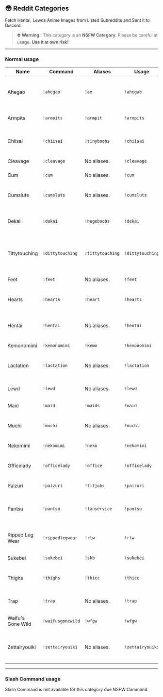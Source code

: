 ## 😳 Reddit Categories

Fetch Hentai, Lewds Anime Images from Listed Subreddits and Sent it to Discord.

> ⛔ **Warning** : This category is an **NSFW Category**. Please be careful at usage. **Use it at own risk!**

---

### Normal usage

| Name              | Command           | Aliases          | Usage            | Description                                               |
| ----------------- | ----------------- | ---------------- | ---------------- | --------------------------------------------------------- |
| Ahegao            | `!ahegao`         | `!ao`            | `!ahegao`        | Hentai where the woman is "fucked silly".                 |
| Armpits           | `!armpits`        | `!armpit`        | `!armpits`       | Armpits of cute anime girls.                              |
| Chiisai           | `!chiisai`        | `!tinyboobs`     | `!chiisai`       | Subreddit dedicated to tiny boobs.                        |
| Cleavage          | `!cleavage`       | No aliases.      | `!cleavage`      | Juicy cleavage.                                           |
| Cum               | `!cum`            | No aliases.      | `!cum`           | Cum. Lots of it.                                          |
| Cumsluts          | `!cumsluts`       | No aliases.      | `!cumsluts`      | Girls who love being covered in cum.                      |
| Dekai             | `!dekai`          | `!hugeboobs`     | `!dekai`         | Subreddit dedicated to huge boobs.                        |
| Tittytouching     | `!dittytouching`  | `!tittytouching` | `!dittytouching` | For drawn titties touching other drawn titties.           |
| Feet              | `!feet`           | No aliases.      | `!feet`          | Juicy anime girls feet.                                   |
| Hearts            | `!hearts`         | `!heart`         | `!hearts`        | Hentai as focus, particularly in the eyes.                |
| Hentai            | `!hentai`         | No aliases.      | `!hentai`        | For all Japanese-style 18+ art.                           |
| Kemonomimi        | `!kemonomimi`     | `!kemo`          | `!kemonomimi`    | Animal girls (Not furry!).                                |
| Lactation         | `!lactation`      | No aliases.      | `!lactation`     | Art depicting erotic lactation.                           |
| Lewd              | `!lewd`           | No aliases.      | `!lewd`          | A smaller version of Ecchi.                               |
| Maid              | `!maid`           | `!maids`         | `!maid`          | Hentai with maids.                                        |
| Muchi             | `!muchi`          | No aliases.      | `!muchi`         | Anime girls with a bit of extra meat on them.             |
| Nekomimi          | `!nekomimi`       | `!neko`          | `!nekomimi`      | Anime cat girls.                                          |
| Officelady        | `!officelady`     | `!office`        | `!officelady`    | For business dressed women.                               |
| Paizuri           | `!paizuri`        | `!titjobs`       | `!paizuri`       | Hentai titjobs.                                           |
| Pantsu            | `!pantsu`         | `!fanservice`    | `!pantsu`        | Fanservice moments and artworks of Anime.                 |
| Ripped Leg Wear   | `!rippedlegwear`  | `!rlw`           | `!rlw`           | Dedicated to Ripped anime legwear.                        |
| Sukebei           | `!sukebei`        | `!skb`           | `!sukebei`       | Naked anime girls.                                        |
| Thighs            | `!thighs`         | `!thicc`         | `!thicc`         | Subreddits dedicated to thicc thigs.                      |
| Trap              | `!trap`           | No aliases.      | `!trap`          | Traps and traps being fucked.                             |
| Waifu's Gone Wild | `!waifusgonewild` | `!wfgw`          | `!wfgw`          | Anime girls taking lewd selfies.                          |
| Zettairyouiki     | `!zettairyouiki`  | No aliases.      | `!zettairyouiki` | The strip of visible skin between a skirt and high socks. |

---

### Slash Command usage

Slash Command is not available for this category due NSFW Command.
